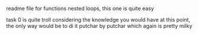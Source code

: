 readme file for functions nested loops, this one is quite easy

task 0 is quite troll considering the knowledge you would have at this point, the only way would be to di it putchar by putchar which again is pretty milky